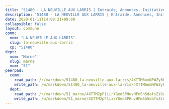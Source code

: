 ```yaml
---
title: "51480 - LA NEUVILLE AUX LARRIS | Entraide, Annonces, Initiatives"
description: "51480 - LA NEUVILLE AUX LARRIS | Entraide, Annonces, Initiatives"
date: 2020-01-11T14:09:21+09:00
collapsible: false
layout: commune
comm:
  nom: "LA NEUVILLE AUX LARRIS"
  slug: la-neuville-aux-larris
  cp: "51480"
dept:
  nom: "Marne"
  slug: marne
  num: "51"
peerpad:
  comm:
    read_path: /r/markdown/51480_la-neuville-aux-larris/4XTTM6omNPWZy8H6bUYsMFdifQin4C8VRpNahSM6cb84uJhEJ
    write_path: /w/markdown/51480_la-neuville-aux-larris/4XTTM6omNPWZy8H6bUYsMFdifQin4C8VRpNahSM6cb84uJhEJ-K3TgUVL5cpySgcmgFqs6y91i4yWvVbBTt3osDdzkVxZnAT7VX6JHqJoB9Exfg3YuvsPCryQn4YN8J1eSDqxciN3nBeavcFcy5tGhknsMnA3QuJvaGAJCo2st548h3K4J2vJ8nuXx
  dept:
    read_path: /r/markdown/51_marne/4XTTM2pF1iirYGeoSPHuvHFmSh5dafsZiGuDVqApNYr9W2doe
    write_path: /w/markdown/51_marne/4XTTM2pF1iirYGeoSPHuvHFmSh5dafsZiGuDVqApNYr9W2doe-K3TgV7EpXmd75L5pz6aUTALihWsFeiubyposyfPgz6DbQby3ZQF3gNXaGqeRVGevfRz46yND7Y8QkCv5VozWFj5shZbEokjWNQrdmmsAHCxzuLQj5kuinh4kCdsefHKLdp7xhUwa
---
```


